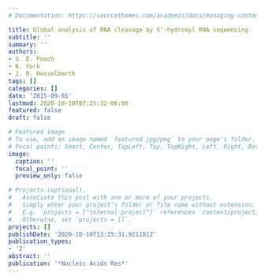 ```yaml
---
# Documentation: https://sourcethemes.com/academic/docs/managing-content/

title: Global analysis of RNA cleavage by 5'-hydroxyl RNA sequencing
subtitle: ''
summary: ''
authors:
- S. E. Peach
- K. York
- J. R. Hesselberth
tags: []
categories: []
date: '2015-09-01'
lastmod: 2020-10-10T07:25:32-06:00
featured: false
draft: false

# Featured image
# To use, add an image named `featured.jpg/png` to your page's folder.
# Focal points: Smart, Center, TopLeft, Top, TopRight, Left, Right, BottomLeft, Bottom, BottomRight.
image:
  caption: ''
  focal_point: ''
  preview_only: false

# Projects (optional).
#   Associate this post with one or more of your projects.
#   Simply enter your project's folder or file name without extension.
#   E.g. `projects = ["internal-project"]` references `content/project/deep-learning/index.md`.
#   Otherwise, set `projects = []`.
projects: []
publishDate: '2020-10-10T13:25:31.921101Z'
publication_types:
- '2'
abstract: ''
publication: '*Nucleic Acids Res*'
---
```

